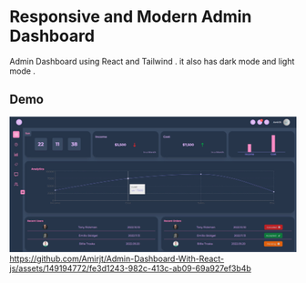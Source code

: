 # Responsive and Modern Admin Dashboard
Admin Dashboard using React and Tailwind .
it also has dark mode and light mode . 
## Demo
[![Watch the Video](/public/main.png)](https://github.com/Amirjt/Admin-Dashboard-With-React-js/assets/149194772/f5030d2e-28a9-4c47-9fcf-d578e5eaf6a4)
https://github.com/Amirjt/Admin-Dashboard-With-React-js/assets/149194772/fe3d1243-982c-413c-ab09-69a927ef3b4b

